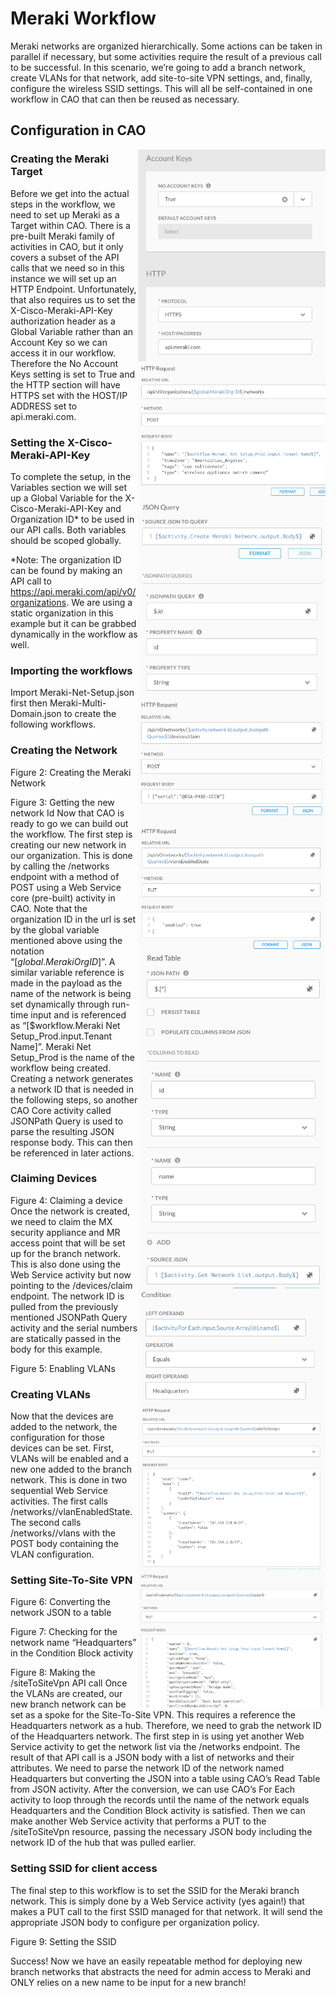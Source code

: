 # Meraki Workflow
Meraki networks are organized hierarchically.  Some actions can be taken in parallel if necessary, but some activities require the result of a previous call to be successful.  In this scenario, we’re going to add a branch network, create VLANs for that network, add site-to-site VPN settings, and, finally, configure the wireless SSID settings.  This will all be self-contained in one workflow in CAO that can then be reused as necessary.

## Configuration in CAO

<img src="Figure%201.png" width=300 align=right>
<img src="Figure%202.png" width=300 align=right>
<img src="Figure%203.png" width=300 align=right>
<img src="Figure%204.png" width=300 align=right>
<img src="Figure%205.png" width=300 align=right>
<img src="Figure%206.png" width=300 align=right>
<img src="Figure%207.png" width=300 align=right>
<img src="Figure%208.png" width=300 align=right>
<img src="Figure%209.png" width=300 align=right>

### Creating the Meraki Target
Before we get into the actual steps in the workflow, we need to set up Meraki as a Target within CAO. There is a pre-built Meraki family of activities in CAO, but it only covers a subset of the API calls that we need so in this instance we will set up an HTTP Endpoint.  Unfortunately, that also requires us to set the X-Cisco-Meraki-API-Key authorization header as a Global Variable rather than an Account Key so we can access it in our workflow.  Therefore the No Account Keys setting is set to True and the HTTP section will have HTTPS set with the HOST/IP ADDRESS set to api.meraki.com.


### Setting the X-Cisco-Meraki-API-Key
To complete the setup, in the Variables section we will set up a Global Variable for the X-Cisco-Meraki-API-Key and Organization ID* to be used in our API calls.  Both variables should be scoped globally.

*Note: The organization ID can be found by making an API call to https://api.meraki.com/api/v0/organizations.  We are using a static organization in this example but it can be grabbed dynamically in the workflow as well.

### Importing the workflows

Import Meraki-Net-Setup.json first then Meraki-Multi-Domain.json to create the following workflows.

### Creating the Network

Figure 2: Creating the Meraki Network

Figure 3: Getting the new network Id
Now that CAO is ready to go we can build out the workflow.  The first step is creating our new network in our organization.  This is done by calling the /networks endpoint with a method of POST using a Web Service core (pre-built) activity in CAO.  Note that the organization ID in the url is set by the global variable mentioned above using the notation “[$global.Meraki Org ID$]”.  A similar variable reference is made in the payload as the name of the network is being set dynamically through run-time input and is referenced as “[$workflow.Meraki Net Setup_Prod.input.Tenant Name]”.  Meraki Net Setup_Prod is the name of the workflow being created.  Creating a network generates a network ID that is needed in the following steps, so another CAO Core activity called JSONPath Query is used to parse the resulting JSON response body.  This can then be referenced in later actions.

### Claiming Devices

Figure 4: Claiming a device
Once the network is created, we need to claim the MX security appliance and MR access point that will be set up for the branch network.  This is also done using the Web Service activity but now pointing to the /devices/claim endpoint.  The network ID is pulled from the previously mentioned JSONPath Query activity and the serial numbers are statically passed in the body for this example.


Figure 5: Enabling VLANs
### Creating VLANs
Now that the devices are added to the network, the configuration for those devices can be set.  First, VLANs will be enabled and a new one added to the branch network.  This is done in two sequential Web Service activities.  The first calls /networks/<network id>/vlanEnabledState.  The second calls /networks/<network id>/vlans with the POST body containing the VLAN configuration.

### Setting Site-To-Site VPN

Figure 6: Converting the network JSON to a table

Figure 7: Checking for the network name “Headquarters” in the Condition Block activity

Figure 8: Making the /siteToSiteVpn API call
Once the VLANs are created, our new branch network can be set as a spoke for the Site-To-Site VPN.  This requires a reference the Headquarters network as a hub.  Therefore, we need to grab the network ID of the Headquarters network.  The first step in is using yet another Web Service activity to get the network list via the /networks endpoint.  The result of that API call is a JSON body with a list of networks and their attributes.  We need to parse the network ID of the network named Headquarters but converting the JSON into a table using CAO’s Read Table from JSON activity.  After the conversion, we can use CAO’s For Each activity to loop through the records until the name of the network equals Headquarters and the Condition Block activity is satisfied.  Then we can make another Web Service activity that performs a PUT to the /siteToSiteVpn resource, passing the necessary JSON body including the network ID of the hub that was pulled earlier.

 

 

### Setting SSID for client access
The final step to this workflow is to set the SSID for the Meraki branch network.  This is simply done by a Web Service activity (yes again!) that makes a PUT call to the first SSID managed for that network.  It will send the appropriate JSON body to configure per organization policy.


Figure 9: Setting the SSID
 

Success!
Now we have an easily repeatable method for deploying new branch networks that abstracts the need for admin access to Meraki and ONLY relies on a new name to be input for a new branch!

